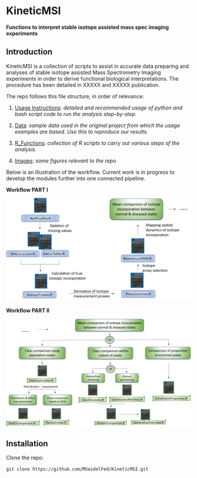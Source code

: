 # KineticMSI
**Functions to interpret stable isotope assisted mass spec imaging experiments**
## Introduction
KineticMSI is a collection of scripts to assist in accurate data preparing and analyses of stable isotope assisted Mass Spectrometry Imaging experiments in order to derive functional biological interpretations. The procedure has been detailed in XXXXX and XXXXX publication.

The repo follows this file structure, in order of relevance:

1. [Usage Instructions](https://github.com/MSeidelFed/KineticMSI/blob/master/USAGE.md): _detailed and recommended usage of python and bash script code to run the analysis step-by-step._
1. [Data](https://github.com/MSeidelFed/KineticMSI/tree/master/Data): _sample data used in the original project from which the usage examples are based. Use  this to reproduce our results._
1. [R_Functions](https://github.com/MSeidelFed/KineticMSI/tree/master/R_Functions): _collection of R scripts to carry out various steps of the analysis._

1. [Images](https://github.com/MSeidelFed/KineticMSI/tree/master/images): _some figures relevant to the repo_

Below is an illustration of the workflow. Current work is in progress to develop the modules further into one connected pipeline. 

**Workflow PART I**

![Workflow1](images/kineticMSI1.tif)

**Workflow PART II**

![Workflow2](images/kineticMSI2.tif)


## Installation

Clone the repo:
```
git clone https://github.com/MSeidelFed/KineticMSI.git
```

